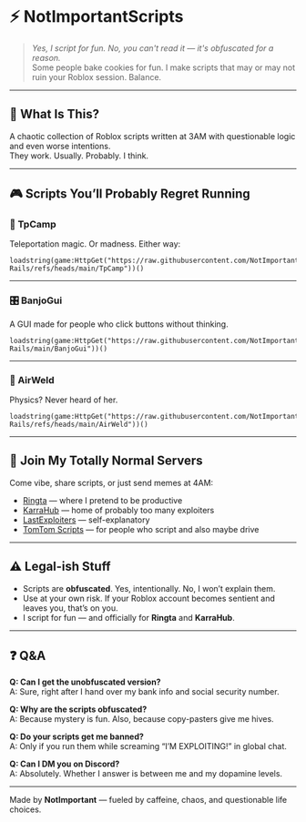 # ⚡ NotImportantScripts

> *Yes, I script for fun. No, you can't read it — it's obfuscated for a reason.*  
> Some people bake cookies for fun. I make scripts that may or may not ruin your Roblox session. Balance.

---

## 🧪 What Is This?

A chaotic collection of Roblox scripts written at 3AM with questionable logic and even worse intentions.  
They work. Usually. Probably. I think.

---

## 🎮 Scripts You’ll Probably Regret Running

### 🧭 TpCamp  
Teleportation magic. Or madness. Either way:  
```
loadstring(game:HttpGet("https://raw.githubusercontent.com/NotImportantScripts/Dead-Rails/refs/heads/main/TpCamp"))()
```

---

### 🎛️ BanjoGui  
A GUI made for people who click buttons without thinking.  
```
loadstring(game:HttpGet("https://raw.githubusercontent.com/NotImportantScripts/Dead-Rails/main/BanjoGui"))()
```

---

### 🔩 AirWeld  
Physics? Never heard of her.  
```
loadstring(game:HttpGet("https://raw.githubusercontent.com/NotImportantScripts/Dead-Rails/refs/heads/main/AirWeld"))()
```

---

## 🧠 Join My Totally Normal Servers

Come vibe, share scripts, or just send memes at 4AM:

- [Ringta](https://discord.gg/ringta) — where I pretend to be productive
- [KarraHub](https://discord.gg/karrahub) — home of probably too many exploiters
- [LastExploiters](https://discord.gg/PKBSxN7w) — self-explanatory
- [TomTom Scripts](https://discord.gg/JPFS9zNG) — for people who script and also maybe drive

---

## ⚠️ Legal-ish Stuff

- Scripts are **obfuscated**. Yes, intentionally. No, I won’t explain them.
- Use at your own risk. If your Roblox account becomes sentient and leaves you, that’s on you.
- I script for fun — and officially for **Ringta** and **KarraHub**.

---

## ❓ Q&A

**Q: Can I get the unobfuscated version?**  
A: Sure, right after I hand over my bank info and social security number.

**Q: Why are the scripts obfuscated?**  
A: Because mystery is fun. Also, because copy-pasters give me hives.

**Q: Do your scripts get me banned?**  
A: Only if you run them while screaming “I’M EXPLOITING!” in global chat.

**Q: Can I DM you on Discord?**  
A: Absolutely. Whether I answer is between me and my dopamine levels.

---

Made by **NotImportant** — fueled by caffeine, chaos, and questionable life choices.

